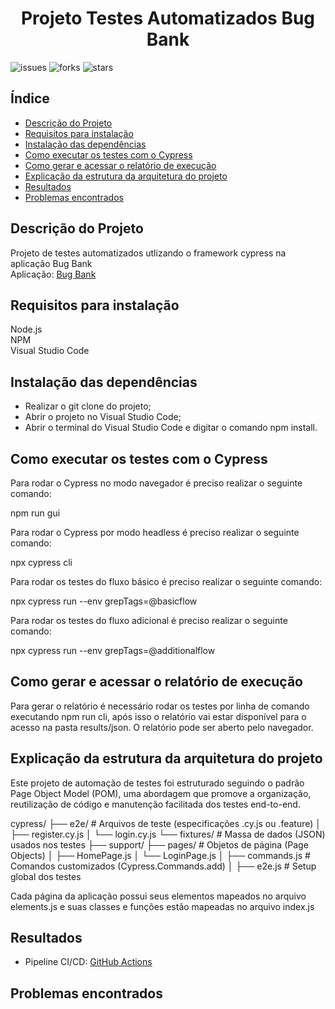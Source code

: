 <h1 align="center"> Projeto Testes Automatizados Bug Bank </h1>

![issues](https://img.shields.io/github/issues/OctavioMangabeira/buger-eats-cypress-discovery)
![forks](https://img.shields.io/github/forks/OctavioMangabeira/buger-eats-cypress-discovery)
![stars](https://img.shields.io/github/stars/OctavioMangabeira/buger-eats-cypress-discovery)

## Índice

* [Descrição do Projeto](#descrição-do-projeto)
* [Requisitos para instalação](#requisitos-para-instalação)
* [Instalação das dependências](#instalação-das-dependências)
* [Como executar os testes com o Cypress](#como-executar-os-testes-com-o-cypress)
* [Como gerar e acessar o relatório de execução](#como-gerar-e-acessar-o-relatório-de-execução)
* [Explicação da estrutura da arquitetura do projeto](#explicação-da-estrutura-da-arquitetura-do-projeto)
* [Resultados](#resultados)
* [Problemas encontrados](#problemas-encontrados)

<h2 dir="auto">Descrição do Projeto</h2> 

Projeto de testes automatizados utlizando o framework cypress na aplicação Bug Bank <br/>
Aplicação: <a href="https://github.com/jhonatasmatos/bugbank-ui" rel="nofollow">Bug Bank</a>

<h2 dir="auto">Requisitos para instalação</h2> 

Node.js <br />
NPM <br />
Visual Studio Code

<h2 dir="auto">Instalação das dependências</h2> 

* Realizar o git clone do projeto;
* Abrir o projeto no Visual Studio Code;
* Abrir o terminal do Visual Studio Code e digitar o comando npm install.

<h2 dir="auto">Como executar os testes com o Cypress</h2> 

Para rodar o Cypress no modo navegador é preciso realizar o seguinte comando:

npm run gui

Para rodar o Cypress por modo headless é preciso realizar o seguinte comando:

npx cypress cli

Para rodar os testes do fluxo básico é preciso realizar o seguinte comando:

npx cypress run --env grepTags=@basicflow

Para rodar os testes do fluxo adicional é preciso realizar o seguinte comando:

npx cypress run --env grepTags=@additionalflow

<h2 dir="auto">Como gerar e acessar o relatório de execução</h2> 

Para gerar o relatório é necessário rodar os testes por linha de comando executando npm run cli, após isso o relatório vai estar disponível para o acesso na pasta results/json.
O relatório pode ser aberto pelo navegador.

<h2 dir="auto">Explicação da estrutura da arquitetura do projeto</h2>

Este projeto de automação de testes foi estruturado seguindo o padrão Page Object Model (POM), uma abordagem que promove a organização, reutilização de código e manutenção facilitada dos testes end-to-end.

cypress/
├── e2e/                   # Arquivos de teste (especificações .cy.js ou .feature)
│   ├── register.cy.js
│   └── login.cy.js
└── fixtures/              # Massa de dados (JSON) usados nos testes
├── support/
├── pages/                 # Objetos de página (Page Objects)
│   ├── HomePage.js
│   └── LoginPage.js
│   ├── commands.js        # Comandos customizados (Cypress.Commands.add)
│   ├── e2e.js             # Setup global dos testes

Cada página da aplicação possui seus elementos mapeados no arquivo elements.js e suas classes e funções estão mapeadas no arquivo index.js

<h2 dir="auto">Resultados</h2>

* Pipeline CI/CD: <a href="https://github.com/OctavioMangabeira/buger-eats-cypress-discovery/actions">GitHub Actions</a><br />

<h2 dir="auto">Problemas encontrados</h2>
